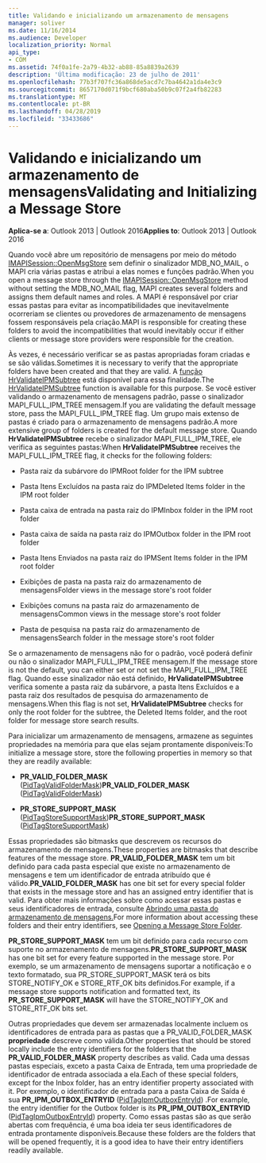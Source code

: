 ```yaml
---
title: Validando e inicializando um armazenamento de mensagens
manager: soliver
ms.date: 11/16/2014
ms.audience: Developer
localization_priority: Normal
api_type:
- COM
ms.assetid: 74f0a1fe-2a79-4b32-ab88-85a8839a2639
description: 'Última modificação: 23 de julho de 2011'
ms.openlocfilehash: 77b3f707fc36a868de5acd7c7ba4642a1da4e3c9
ms.sourcegitcommit: 8657170d071f9bcf680aba50b9c07f2a4fb82283
ms.translationtype: MT
ms.contentlocale: pt-BR
ms.lasthandoff: 04/28/2019
ms.locfileid: "33433686"
---
```

# <a name="validating-and-initializing-a-message-store"></a><span data-ttu-id="d374c-103">Validando e inicializando um armazenamento de mensagens</span><span class="sxs-lookup"><span data-stu-id="d374c-103">Validating and Initializing a Message Store</span></span>

  
  
<span data-ttu-id="d374c-104">**Aplica-se a**: Outlook 2013 | Outlook 2016</span><span class="sxs-lookup"><span data-stu-id="d374c-104">**Applies to**: Outlook 2013 | Outlook 2016</span></span> 
  
<span data-ttu-id="d374c-105">Quando você abre um repositório de mensagens por meio do método [IMAPISession::OpenMsgStore](imapisession-openmsgstore.md) sem definir o sinalizador MDB_NO_MAIL, o MAPI cria várias pastas e atribui a elas nomes e funções padrão.</span><span class="sxs-lookup"><span data-stu-id="d374c-105">When you open a message store through the [IMAPISession::OpenMsgStore](imapisession-openmsgstore.md) method without setting the MDB_NO_MAIL flag, MAPI creates several folders and assigns them default names and roles.</span></span> <span data-ttu-id="d374c-106">A MAPI é responsável por criar essas pastas para evitar as incompatibilidades que inevitavelmente ocorreriam se clientes ou provedores de armazenamento de mensagens fossem responsáveis pela criação.</span><span class="sxs-lookup"><span data-stu-id="d374c-106">MAPI is responsible for creating these folders to avoid the incompatibilities that would inevitably occur if either clients or message store providers were responsible for the creation.</span></span> 
  
<span data-ttu-id="d374c-107">Às vezes, é necessário verificar se as pastas apropriadas foram criadas e se são válidas.</span><span class="sxs-lookup"><span data-stu-id="d374c-107">Sometimes it is necessary to verify that the appropriate folders have been created and that they are valid.</span></span> <span data-ttu-id="d374c-108">A [função HrValidateIPMSubtree](hrvalidateipmsubtree.md) está disponível para essa finalidade.</span><span class="sxs-lookup"><span data-stu-id="d374c-108">The [HrValidateIPMSubtree](hrvalidateipmsubtree.md) function is available for this purpose.</span></span> <span data-ttu-id="d374c-109">Se você estiver validando o armazenamento de mensagens padrão, passe o sinalizador MAPI_FULL_IPM_TREE mensagem.</span><span class="sxs-lookup"><span data-stu-id="d374c-109">If you are validating the default message store, pass the MAPI_FULL_IPM_TREE flag.</span></span> <span data-ttu-id="d374c-110">Um grupo mais extenso de pastas é criado para o armazenamento de mensagens padrão.</span><span class="sxs-lookup"><span data-stu-id="d374c-110">A more extensive group of folders is created for the default message store.</span></span> <span data-ttu-id="d374c-111">Quando **HrValidateIPMSubtree** recebe o sinalizador MAPI_FULL_IPM_TREE, ele verifica as seguintes pastas:</span><span class="sxs-lookup"><span data-stu-id="d374c-111">When **HrValidateIPMSubtree** receives the MAPI_FULL_IPM_TREE flag, it checks for the following folders:</span></span> 
  
- <span data-ttu-id="d374c-112">Pasta raiz da subárvore do IPM</span><span class="sxs-lookup"><span data-stu-id="d374c-112">Root folder for the IPM subtree</span></span>
    
- <span data-ttu-id="d374c-113">Pasta Itens Excluídos na pasta raiz do IPM</span><span class="sxs-lookup"><span data-stu-id="d374c-113">Deleted Items folder in the IPM root folder</span></span>
    
- <span data-ttu-id="d374c-114">Pasta caixa de entrada na pasta raiz do IPM</span><span class="sxs-lookup"><span data-stu-id="d374c-114">Inbox folder in the IPM root folder</span></span>
    
- <span data-ttu-id="d374c-115">Pasta caixa de saída na pasta raiz do IPM</span><span class="sxs-lookup"><span data-stu-id="d374c-115">Outbox folder in the IPM root folder</span></span>
    
- <span data-ttu-id="d374c-116">Pasta Itens Enviados na pasta raiz do IPM</span><span class="sxs-lookup"><span data-stu-id="d374c-116">Sent Items folder in the IPM root folder</span></span>
    
- <span data-ttu-id="d374c-117">Exibições de pasta na pasta raiz do armazenamento de mensagens</span><span class="sxs-lookup"><span data-stu-id="d374c-117">Folder views in the message store's root folder</span></span>
    
- <span data-ttu-id="d374c-118">Exibições comuns na pasta raiz do armazenamento de mensagens</span><span class="sxs-lookup"><span data-stu-id="d374c-118">Common views in the message store's root folder</span></span>
    
- <span data-ttu-id="d374c-119">Pasta de pesquisa na pasta raiz do armazenamento de mensagens</span><span class="sxs-lookup"><span data-stu-id="d374c-119">Search folder in the message store's root folder</span></span>
    
<span data-ttu-id="d374c-120">Se o armazenamento de mensagens não for o padrão, você poderá definir ou não o sinalizador MAPI_FULL_IPM_TREE mensagem.</span><span class="sxs-lookup"><span data-stu-id="d374c-120">If the message store is not the default, you can either set or not set the MAPI_FULL_IPM_TREE flag.</span></span> <span data-ttu-id="d374c-121">Quando esse sinalizador não está definido, **HrValidateIPMSubtree** verifica somente a pasta raiz da subárvore, a pasta Itens Excluídos e a pasta raiz dos resultados de pesquisa do armazenamento de mensagens.</span><span class="sxs-lookup"><span data-stu-id="d374c-121">When this flag is not set, **HrValidateIPMSubtree** checks for only the root folder for the subtree, the Deleted Items folder, and the root folder for message store search results.</span></span> 
  
<span data-ttu-id="d374c-122">Para inicializar um armazenamento de mensagens, armazene as seguintes propriedades na memória para que elas sejam prontamente disponíveis:</span><span class="sxs-lookup"><span data-stu-id="d374c-122">To initialize a message store, store the following properties in memory so that they are readily available:</span></span>
  
- <span data-ttu-id="d374c-123">**PR_VALID_FOLDER_MASK** ([PidTagValidFolderMask](pidtagvalidfoldermask-canonical-property.md))</span><span class="sxs-lookup"><span data-stu-id="d374c-123">**PR_VALID_FOLDER_MASK** ([PidTagValidFolderMask](pidtagvalidfoldermask-canonical-property.md))</span></span>
    
- <span data-ttu-id="d374c-124">**PR_STORE_SUPPORT_MASK** ([PidTagStoreSupportMask](pidtagstoresupportmask-canonical-property.md))</span><span class="sxs-lookup"><span data-stu-id="d374c-124">**PR_STORE_SUPPORT_MASK** ([PidTagStoreSupportMask](pidtagstoresupportmask-canonical-property.md))</span></span>
    
<span data-ttu-id="d374c-125">Essas propriedades são bitmasks que descrevem os recursos do armazenamento de mensagens.</span><span class="sxs-lookup"><span data-stu-id="d374c-125">These properties are bitmasks that describe features of the message store.</span></span> <span data-ttu-id="d374c-126">**PR_VALID_FOLDER_MASK** tem um bit definido para cada pasta especial que existe no armazenamento de mensagens e tem um identificador de entrada atribuído que é válido.</span><span class="sxs-lookup"><span data-stu-id="d374c-126">**PR_VALID_FOLDER_MASK** has one bit set for every special folder that exists in the message store and has an assigned entry identifier that is valid.</span></span> <span data-ttu-id="d374c-127">Para obter mais informações sobre como acessar essas pastas e seus identificadores de entrada, consulte [Abrindo uma pasta do armazenamento de mensagens.](opening-a-message-store-folder.md)</span><span class="sxs-lookup"><span data-stu-id="d374c-127">For more information about accessing these folders and their entry identifiers, see [Opening a Message Store Folder](opening-a-message-store-folder.md).</span></span> 
  
 <span data-ttu-id="d374c-128">**PR_STORE_SUPPORT_MASK** tem um bit definido para cada recurso com suporte no armazenamento de mensagens.</span><span class="sxs-lookup"><span data-stu-id="d374c-128">**PR_STORE_SUPPORT_MASK** has one bit set for every feature supported in the message store.</span></span> <span data-ttu-id="d374c-129">Por exemplo, se um armazenamento de mensagens  suportar a notificação e o texto formatado, sua PR_STORE_SUPPORT_MASK terá os bits STORE_NOTIFY_OK e STORE_RTF_OK bits definidos.</span><span class="sxs-lookup"><span data-stu-id="d374c-129">For example, if a message store supports notification and formatted text, its **PR_STORE_SUPPORT_MASK** will have the STORE_NOTIFY_OK and STORE_RTF_OK bits set.</span></span> 
  
<span data-ttu-id="d374c-130">Outras propriedades que devem ser armazenadas localmente incluem os identificadores de entrada para as pastas que a PR_VALID_FOLDER_MASK **propriedade** descreve como válida.</span><span class="sxs-lookup"><span data-stu-id="d374c-130">Other properties that should be stored locally include the entry identifiers for the folders that the **PR_VALID_FOLDER_MASK** property describes as valid.</span></span> <span data-ttu-id="d374c-131">Cada uma dessas pastas especiais, exceto a pasta Caixa de Entrada, tem uma propriedade de identificador de entrada associada a ela.</span><span class="sxs-lookup"><span data-stu-id="d374c-131">Each of these special folders, except for the Inbox folder, has an entry identifier property associated with it.</span></span> <span data-ttu-id="d374c-132">Por exemplo, o identificador de entrada para a pasta Caixa de Saída é sua **PR_IPM_OUTBOX_ENTRYID** ([PidTagIpmOutboxEntryId](pidtagipmoutboxentryid-canonical-property.md)) .</span><span class="sxs-lookup"><span data-stu-id="d374c-132">For example, the entry identifier for the Outbox folder is its **PR_IPM_OUTBOX_ENTRYID** ([PidTagIpmOutboxEntryId](pidtagipmoutboxentryid-canonical-property.md)) property.</span></span> <span data-ttu-id="d374c-133">Como essas pastas são as que serão abertas com frequência, é uma boa ideia ter seus identificadores de entrada prontamente disponíveis.</span><span class="sxs-lookup"><span data-stu-id="d374c-133">Because these folders are the folders that will be opened frequently, it is a good idea to have their entry identifiers readily available.</span></span>
  

